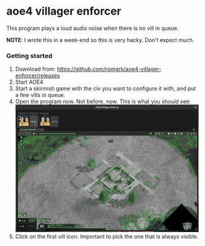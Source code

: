 # aoe4 villager enforcer

This program plays a loud audio noise when there is no vill in queue.

**NOTE**: I wrote this in a week-end so this is very hacky. Don't expect much.

### Getting started

1. Download from: https://github.com/romgrk/aoe4-villager-enforcer/releases
2. Start AOE4
3. Start a skirmish game with the civ you want to configure it with, and put a few vills in queue.
4. Open the program now. Not before, now. This is what you should see:
  ![configuration screen](./static/configure.png)
5. Click on the first vill icon. Important to pick the one that is always visible.
